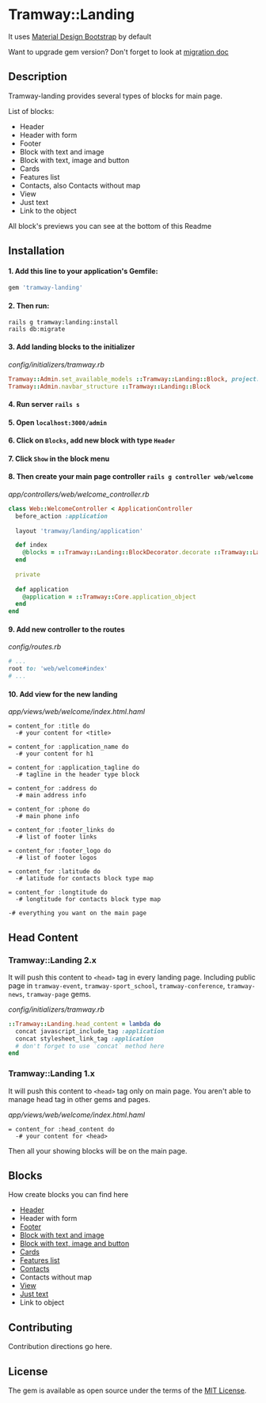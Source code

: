 # Tramway::Landing
It uses [Material Design Bootstrap](https://mdbootstrap.com/) by default

Want to upgrade gem version?
Don't forget to look at [migration doc](https://github.com/ulmic/tramway-dev/blob/develop/tramway-landing/docs/migrations_to_version.md)

## Description

Tramway-landing provides several types of blocks for main page.

List of blocks:

* Header
* Header with form
* Footer
* Block with text and image
* Block with text, image and button
* Cards
* Features list
* Contacts, also Contacts without map
* View
* Just text
* Link to the object

All block's previews you can see at the bottom of this Readme

## Installation

#### 1. Add this line to your application's Gemfile:

```ruby
gem 'tramway-landing'
```

#### 2. Then run:

```shell
rails g tramway:landing:install
rails db:migrate
```

#### 3. Add landing blocks to the initializer

*config/initializers/tramway.rb*
```ruby
Tramway::Admin.set_available_models ::Tramway::Landing::Block, project: #{project_name_which_you_use_in_the_application}
Tramway::Admin.navbar_structure ::Tramway::Landing::Block
```

#### 4. Run server `rails s`
#### 5. Open `localhost:3000/admin`
#### 6. Click on `Blocks`, add new block with type `Header`
#### 7. Click `Show` in the block menu

#### 8. Then create your main page controller `rails g controller web/welcome`

*app/controllers/web/welcome_controller.rb*
```ruby
class Web::WelcomeController < ApplicationController
  before_action :application
  
  layout 'tramway/landing/application'

  def index
    @blocks = ::Tramway::Landing::BlockDecorator.decorate ::Tramway::Landing::Block.on_main_page
  end
  
  private
  
  def application
    @application = ::Tramway::Core.application_object
  end
end
```

#### 9. Add new controller to the routes

*config/routes.rb*
```ruby
# ...
root to: 'web/welcome#index'
# ...
```

#### 10. Add view for the new landing

*app/views/web/welcome/index.html.haml*
```haml
= content_for :title do
  -# your content for <title>
  
= content_for :application_name do
  -# your content for h1
  
= content_for :application_tagline do
  -# tagline in the header type block
  
= content_for :address do
  -# main address info

= content_for :phone do
  -# main phone info
  
= content_for :footer_links do
  -# list of footer links
  
= content_for :footer_logo do
  -# list of footer logos
  
= content_for :latitude do
  -# latitude for contacts block type map
  
= content_for :longtitude do
  -# longtitude for contacts block type map
  
-# everything you want on the main page
```

## Head Content

### Tramway::Landing 2.x

It will push this content to `<head>` tag in every landing page. Including public page in `tramway-event`, `tramway-sport_school`, `tramway-conference`, `tramway-news`, `tramway-page` gems. 

*config/initializers/tramway.rb*

```ruby
::Tramway::Landing.head_content = lambda do
  concat javascript_include_tag :application
  concat stylesheet_link_tag :application
  # don't forget to use `concat` method here
end
```

### Tramway::Landing 1.x

It will push this content to `<head>` tag only on main page. You aren't able to manage head tag in other gems and pages.

*app/views/web/welcome/index.html.haml*

```haml
= content_for :head_content do
  -# your content for <head>
```

Then all your showing blocks will be on the main page.

## Blocks

How create blocks you can find here

* [Header](https://github.com/ulmic/tramway-dev/blob/develop/tramway-landing/docs/header/main.md)
* Header with form
* [Footer](https://github.com/ulmic/tramway-dev/blob/develop/tramway-landing/docs/footer/main.md)
* [Block with text and image](https://github.com/ulmic/tramway-dev/blob/develop/tramway-landing/docs/block_with_text_and_image/main.md)
* [Block with text, image and button](https://github.com/ulmic/tramway-dev/blob/develop/tramway-landing/docs/block_with_text_image_and_button/main.md)
* [Cards](https://github.com/ulmic/tramway-dev/blob/develop/tramway-landing/docs/cards/main.md)
* [Features list](https://github.com/ulmic/tramway-dev/blob/develop/tramway-landing/docs/features/main.md)
* [Contacts](https://github.com/ulmic/tramway-dev/blob/develop/tramway-landing/docs/contacts/main.md)
* Contacts without map
* [View](https://github.com/ulmic/tramway-dev/blob/develop/tramway-landing/docs/view/main.md)
* [Just text](https://github.com/ulmic/tramway-dev/blob/develop/tramway-landing/docs/just_text/main.md)
* Link to object

## Contributing
Contribution directions go here.

## License
The gem is available as open source under the terms of the [MIT License](http://opensource.org/licenses/MIT).
